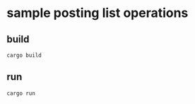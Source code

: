 # sample posting list operations

## build

```shell
cargo build
```

## run

```shell
cargo run
```
